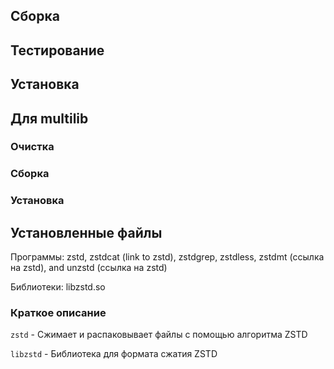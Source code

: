 <pkg :name="'zstd'" instsize showsbu2></pkg>

## Сборка

<package-script :package="'zstd'" :type="'build'"></package-script>

## Тестирование

<package-script :package="'zstd'" :type="'test'"></package-script>

## Установка

<package-script :package="'zstd'" :type="'install'"></package-script>

## Для multilib

### Очистка

<package-script :package="'zstd'" :type="'multi_prepare'"></package-script>

### Сборка

<package-script :package="'zstd'" :type="'multi_build'"></package-script>

### Установка

<package-script :package="'zstd'" :type="'multi_install'"></package-script>

## Установленные файлы

Программы: zstd, zstdcat (link to zstd), zstdgrep, zstdless, zstdmt (ссылка на zstd), and unzstd (ссылка на zstd)

Библиотеки: libzstd.so

### Краткое описание

`zstd` - Сжимает и распаковывает файлы с помощью алгоритма ZSTD

`libzstd` - Библиотека для формата сжатия ZSTD

<script>
	new Vue({ el: '#main' })
</script>
